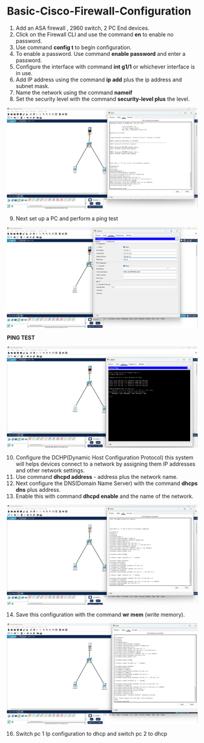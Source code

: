 # Basic-Cisco-Firewall-Configuration


1. Add an ASA firewall , 2960 switch, 2 PC End devices.
2. Click on the Firewall CLI and use the command **en** to enable no password.
3. Use command **config t** to begin configuration.
4. To enable a password. Use command **enable password** and enter a password.
5. Configure the interface with command **int g1/1**  or whichever interface is in use.
6. Add IP address using the command **ip add** plus the ip address and subnet mask. 
7. Name the network using the command **nameif**
8. Set the security level with the command **security-level plus** the level.


![image alt](https://github.com/Salayne/Basic-Cisco-Firewall-Config/blob/4f0987e62f8df4e2c11c677a5269864169960583/Screenshot%202025-04-01%20224549.png)


9. Next set up a PC and perform a ping test 

![image alt](https://github.com/Salayne/Basic-Cisco-Firewall-Config/blob/2380557fc29c484b40f75aeab844ddcf45fd1b8a/Screenshot%202025-04-01%20224837.png)

**PING TEST**

![image alt](https://github.com/Salayne/Basic-Cisco-Firewall-Config/blob/0a0c7f594829f63f814eb61c0c25450f83e45f2a/Screenshot%202025-04-01%20224930.png)


10. Configure the DCHP(Dynamic Host Configuration Protocol)  this system will helps devices connect to a network by assigning them IP addresses and other network settings.
11. Use command **dhcpd address** - address plus the network name.
12. Next configure the DNS(Domain Name Server) with the command **dhcps dns** plus address.
13. Enable this with command **dhcpd enable** and the name of the network.


![image alt](https://github.com/Salayne/Basic-Cisco-Firewall-Config/blob/1432a8bedc5df40faccb2a0905f03afdaac6700f/Screenshot%202025-04-01%20225828.png)

14. Save this configuration with the command **wr mem** (write memory).

![image alt](https://github.com/Salayne/Basic-Cisco-Firewall-Config/blob/107bcf6d054364c931a6065c929c6354cf6536c8/Screenshot%202025-04-01%20230126.png)


16. Switch pc 1 Ip configuration to dhcp and switch pc 2 to dhcp

